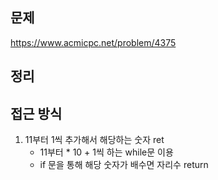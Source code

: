 ## 문제 
https://www.acmicpc.net/problem/4375

## 정리

## 접근 방식
1. 11부터 1씩 추가해서 해당하는 숫자 ret
    - 11부터 * 10 + 1씩 하는 while문 이용
    - if 문을 통해 해당 숫자가 배수면 자리수 return